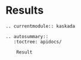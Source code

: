 # Results

```{eval-rst}
.. currentmodule:: kaskada

.. autosummary::
   :toctree: apidocs/

    Result
```